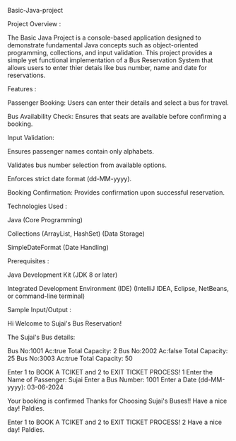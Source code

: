 Basic-Java-project

Project Overview :

The Basic Java Project is a console-based application designed to demonstrate fundamental Java concepts such as object-oriented programming, collections, and input validation. This project provides a simple yet functional implementation of a Bus Reservation System that allows users to enter thier detais like bus number, name and date for reservations.

Features : 

Passenger Booking: Users can enter their details and select a bus for travel.

Bus Availability Check: Ensures that seats are available before confirming a booking.

Input Validation:

Ensures passenger names contain only alphabets.

Validates bus number selection from available options.

Enforces strict date format (dd-MM-yyyy).

Booking Confirmation: Provides confirmation upon successful reservation.


Technologies Used : 

Java (Core Programming)

Collections (ArrayList, HashSet) (Data Storage)

SimpleDateFormat (Date Handling)


Prerequisites :

Java Development Kit (JDK 8 or later)

Integrated Development Environment (IDE) (IntelliJ IDEA, Eclipse, NetBeans, or command-line terminal)


Sample Input/Output :

Hi Welcome to Sujai's Bus Reservation!

The Sujai's Bus details:
 
Bus No:1001 Ac:true Total Capacity: 2
Bus No:2002 Ac:false Total Capacity: 25
Bus No:3003 Ac:true Total Capacity: 50

Enter 1 to BOOK A TCIKET and 2 to EXIT TICKET PROCESS!
1
Enter the Name of Passenger: 
Sujai
Enter a Bus Number: 
1001
Enter a Date (dd-MM-yyyy): 
03-06-2024

Your booking is confirmed
Thanks for Choosing Sujai's Buses!!
Have a nice day! Paldies.

Enter 1 to BOOK A TCIKET and 2 to EXIT TICKET PROCESS!
2
Have a nice day! Paldies.

